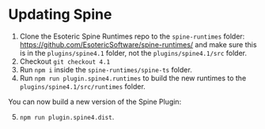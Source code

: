 # Updating Spine

1. Clone the Esoteric Spine Runtimes repo to the `spine-runtimes`
   folder: https://github.com/EsotericSoftware/spine-runtimes/ and make sure this is in the `plugins/spine4.1` folder,
   not the `plugins/spine4.1/src` folder.
2. Checkout `git checkout 4.1`
3. Run `npm i` inside the `spine-runtimes/spine-ts` folder.
4. Run `npm run plugin.spine4.runtimes` to build the new runtimes to the `plugins/spine4.1/src/runtimes` folder.

You can now build a new version of the Spine Plugin:

5. `npm run plugin.spine4.dist`.